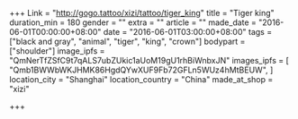 +++
Link = "http://gogo.tattoo/xizi/tattoo/tiger_king"
title = "Tiger king"
duration_min = 180
gender = ""
extra = ""
article = ""
made_date = "2016-06-01T00:00:00+08:00"
date = "2016-06-01T03:00:00+08:00"
tags = ["black and gray", "animal", "tiger", "king", "crown"]
bodypart = ["shoulder"]
image_ipfs = "QmNerTfZSfC9t7qALS7ubZUkic1aUoM19gU1rhBiWnbxJN"
images_ipfs = [
  "Qmb1BWWbWKJHMK86HgdQYwXUF9Fb72GFLn5WUz4hMtBEUW",
]
location_city = "Shanghai"
location_country = "China"
made_at_shop = "xizi"

+++
